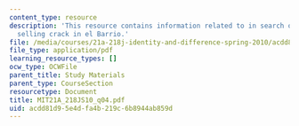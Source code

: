 ```yaml
---
content_type: resource
description: 'This resource contains information related to in search of respect:
  selling crack in el Barrio.'
file: /media/courses/21a-218j-identity-and-difference-spring-2010/acdd81d95e4dfa4b219c6b8944ab859d_MIT21A_218JS10_q04.pdf
file_type: application/pdf
learning_resource_types: []
ocw_type: OCWFile
parent_title: Study Materials
parent_type: CourseSection
resourcetype: Document
title: MIT21A_218JS10_q04.pdf
uid: acdd81d9-5e4d-fa4b-219c-6b8944ab859d
---
```

